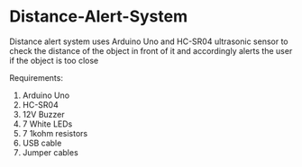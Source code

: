 # Distance-Alert-System
Distance alert system uses Arduino Uno and HC-SR04 ultrasonic sensor to check the distance of the object in front of it and accordingly alerts the user if the object is too close 

Requirements:
1. Arduino Uno 
2. HC-SR04
3. 12V Buzzer
4. 7 White LEDs
5. 7 1kohm resistors
6. USB cable
7. Jumper cables
